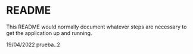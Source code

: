 # README

This README would normally document whatever steps are necessary to get the
application up and running.

19/04/2022 prueba..2

